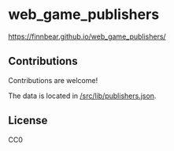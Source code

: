 # web_game_publishers

https://finnbear.github.io/web_game_publishers/

## Contributions

Contributions are welcome!

The data is located in [/src/lib/publishers.json](/src/lib/publishers.json).

## License

CC0
